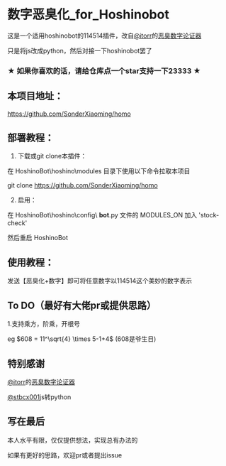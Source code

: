 # 数字恶臭化_for_Hoshinobot

这是一个适用hoshinobot的114514插件，改自[@itorr](https://github.com/itorr)的[恶臭数字论证器](https://github.com/itorr/homo)

只是将js改成python，然后对接一下hoshinobot罢了

### ★ 如果你喜欢的话，请给仓库点一个star支持一下23333 ★

## 本项目地址：

https://github.com/SonderXiaoming/homo

## 部署教程：

1. 下载或git clone本插件：

在 HoshinoBot\hoshino\modules 目录下使用以下命令拉取本项目

git clone https://github.com/SonderXiaoming/homo

2. 启用：

在 HoshinoBot\hoshino\config\ **bot**.py 文件的 MODULES_ON 加入 'stock-check'

然后重启 HoshinoBot

## 使用教程：

发送【恶臭化+数字】即可将任意数字以114514这个美妙的数字表示

## To DO（最好有大佬pr或提供思路）

1.支持乘方，阶乘，开根号

eg $608 = 11^\sqrt{4} \times 5-1+4$ (608是爷生日)

## 特别感谢

[@itorr](https://github.com/itorr)的[恶臭数字论证器](https://github.com/itorr/homo)

[@stbcx001](https://github.com/stbcx001)js转python

## 写在最后

本人水平有限，仅仅提供想法，实现总有办法的

如果有更好的思路，欢迎pr或者提出issue
